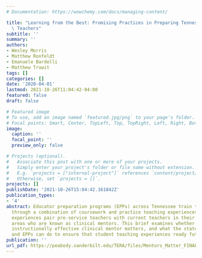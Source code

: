 ```yaml
---
# Documentation: https://wowchemy.com/docs/managing-content/

title: "Learning from the Best: Promising Practices in Preparing Tennessee's Future\
  \ Teachers"
subtitle: ''
summary: ''
authors:
- Wesley Morris
- Matthew Ronfeldt
- Emanuele Bardelli
- Matthew Truwit
tags: []
categories: []
date: '2020-04-01'
lastmod: 2021-10-26T11:04:42-04:00
featured: false
draft: false

# Featured image
# To use, add an image named `featured.jpg/png` to your page's folder.
# Focal points: Smart, Center, TopLeft, Top, TopRight, Left, Right, BottomLeft, Bottom, BottomRight.
image:
  caption: ''
  focal_point: ''
  preview_only: false

# Projects (optional).
#   Associate this post with one or more of your projects.
#   Simply enter your project's folder or file name without extension.
#   E.g. `projects = ["internal-project"]` references `content/project/deep-learning/index.md`.
#   Otherwise, set `projects = []`.
projects: []
publishDate: '2021-10-26T15:04:42.161842Z'
publication_types:
- '4'
abstract: Educator preparation programs (EPPs) across Tennessee train teacher candidates
  through a combination of coursework and practice teaching experiences. These practice
  experiences pair pre-service teachers with current teachers in their endorsement
  areas who are known as clinical mentors. This brief examines whether having a more
  instructionally effective clinical mentor matters, and what the state, districts,
  and EPPs can do to ensure that student teaching experiences ready future teachers.
publication: ''
url_pdf: https://peabody.vanderbilt.edu/TERA/files/Mentors_Matter_FINAL.pdf
---
```

